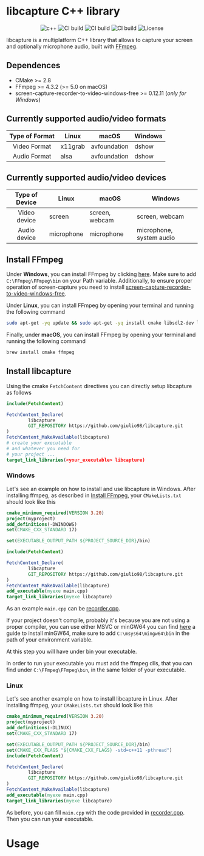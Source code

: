 # libcapture C++ library

<p align="center">
<img alt="c++" src="https://img.shields.io/badge/C++-17-blue.svg?style=flat&logo=c%2B%2B"/> 
 <img alt="CI build" src="https://github.com/giulio98/libcapture/actions/workflows/linux_build.yml/badge.svg"/> 
<img alt="CI build" src="https://github.com/giulio98/libcapture/actions/workflows/macos_build.yml/badge.svg"/> 
<img alt="CI build" src="https://github.com/giulio98/libcapture/actions/workflows/windows_build.yml/badge.svg"/> 
 <img alt="License"  src="https://img.shields.io/github/license/giulio98/libcapture"/> 
</p> 


libcapture is a multiplatform C++ library that allows to capture your screen and optionally microphone audio, built with [FFmpeg](https://github.com/FFmpeg/FFmpeg).

## Dependences
* CMake >= 2.8
* FFmpeg >= 4.3.2 (>= 5.0 on macOS)
* screen-capture-recorder-to-video-windows-free >= 0.12.11 (*only for Windows*) 
## Currently supported audio/video formats
|      Type of Format     	     | Linux     	| macOS             	| Windows        	| 
|:------------------------------:|--------------|-----------------------|-------------------|
| Video Format       	         |    x11grab   |     avfoundation      |     dshow         |           
| Audio Format       	         |    alsa      |     avfoundation      |     dshow         |           
## Currently supported audio/video devices
|      Type of Device     	     | Linux     	  | macOS             	| Windows        	            | 
|:------------------------------:|----------------|---------------------|-------------------------------|
| Video device       	         |    screen      |     screen, webcam  |     screen, webcam            |           
| Audio device       	         |    microphone  |     microphone      |     microphone, system audio  | 
## Install FFmpeg
Under **Windows**, you can install FFmpeg by clicking [here](https://www.gyan.dev/ffmpeg/builds/packages/ffmpeg-4.3.2-full_build-shared.7z).
Make sure to add `C:\FFmpeg\FFmpeg\bin` on your Path variable.
Additionally, to ensure proper operation of screen-capture you need to install [screen-capture-recorder-to-video-windows-free](https://github.com/rdp/screen-capture-recorder-to-video-windows-free/releases).

Under **Linux**, you can install FFmpeg by opening your terminal and running the following command
```bash
sudo apt-get -yq update && sudo apt-get -yq install cmake libsdl2-dev libavcodec-dev libavfilter-dev libpostproc-dev libavformat-dev libavutil-dev  libswresample-dev libswscale-dev libavdevice-dev
```

Finally, under **macOS**, you can install FFmpeg by opening your terminal and running the following command
```bash
brew install cmake ffmpeg
```
## Install libcapture

Using the cmake `FetchContent` directives you can directly setup libcapture as follows

```cmake
include(FetchContent)

FetchContent_Declare(
        libcapture
        GIT_REPOSITORY https://github.com/giulio98/libcapture.git
)
FetchContent_MakeAvailable(libcapture)
# create your executable 
# and whatever you need for
# your project ...
target_link_libraries(<your_executable> libcapture)
```
### Windows
Let's see an example on how to install and use libcapture in Windows.
After installing ffmpeg, as described in [Install FFmpeg](#install-ffmpeg), your `CMakeLists.txt` should look like this
```cmake
cmake_minimum_required(VERSION 3.20)
project(myproject)
add_definitions(-DWINDOWS)
set(CMAKE_CXX_STANDARD 17)

set(EXECUTABLE_OUTPUT_PATH ${PROJECT_SOURCE_DIR}/bin)

include(FetchContent)

FetchContent_Declare(
        libcapture
        GIT_REPOSITORY https://github.com/giulio98/libcapture.git
)
FetchContent_MakeAvailable(libcapture)
add_executable(myexe main.cpp)
target_link_libraries(myexe libcapture)
```
As an example `main.cpp` can be [recorder.cpp](example/recorder.cpp).

If your project doesn't compile, probably it's because you are not using a proper compiler, you can use either MSVC or minGW64
you can find [here](https://www.msys2.org/) a guide to install minGW64, make sure to add  `C:\msys64\mingw64\bin`
in the path of your environment variable.

At this step you will have under bin your executable.

In order to run your executable you must add the ffmpeg dlls, that you can find under `C:\FFmpeg\FFmpeg\bin`, in the same folder of your executable.

### Linux
Let's see another example on how to install libcapture in Linux.
After installing ffmpeg, your `CMakeLists.txt` should look like this
```cmake
cmake_minimum_required(VERSION 3.20)
project(myproject)
add_definitions(-DLINUX)
set(CMAKE_CXX_STANDARD 17)

set(EXECUTABLE_OUTPUT_PATH ${PROJECT_SOURCE_DIR}/bin)
set(CMAKE_CXX_FLAGS "${CMAKE_CXX_FLAGS} -std=c++11 -pthread")
include(FetchContent)

FetchContent_Declare(
        libcapture
        GIT_REPOSITORY https://github.com/giulio98/libcapture.git
)
FetchContent_MakeAvailable(libcapture)
add_executable(myexe main.cpp)
target_link_libraries(myexe libcapture)
```
As before, you can fill `main.cpp` with the code provided in [recorder.cpp](example/recorder.cpp).
Then you can run your executable.

# Usage

